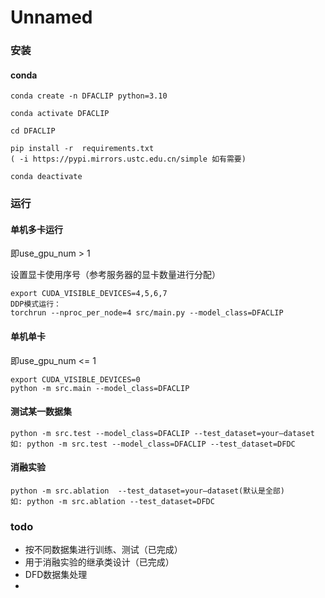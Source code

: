 # Unnamed

### 安装

#### conda

```
conda create -n DFACLIP python=3.10

conda activate DFACLIP

cd DFACLIP

pip install -r  requirements.txt
( -i https://pypi.mirrors.ustc.edu.cn/simple 如有需要)

conda deactivate
```



### 运行

#### 单机多卡运行

即use_gpu_num > 1

设置显卡使用序号（参考服务器的显卡数量进行分配）

```
export CUDA_VISIBLE_DEVICES=4,5,6,7
DDP模式运行：
torchrun --nproc_per_node=4 src/main.py --model_class=DFACLIP
```

#### 单机单卡

即use_gpu_num <= 1

```
export CUDA_VISIBLE_DEVICES=0
python -m src.main --model_class=DFACLIP
```

#### 测试某一数据集

```
python -m src.test --model_class=DFACLIP --test_dataset=your—dataset
如: python -m src.test --model_class=DFACLIP --test_dataset=DFDC
```

#### 消融实验

```
python -m src.ablation  --test_dataset=your—dataset(默认是全部)
如: python -m src.ablation --test_dataset=DFDC
```



### todo

- 按不同数据集进行训练、测试（已完成）
- 用于消融实验的继承类设计（已完成）
- DFD数据集处理
- 
